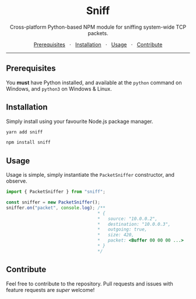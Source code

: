 <div align="center">
  <h1>Sniff</h1>
  <p>Cross-platform Python-based NPM module for sniffing system-wide TCP packets.</p>
  	<span>
		<a href="#prerequisites">Prerequisites</a>
		<span>&nbsp;&nbsp;·&nbsp;&nbsp;</span>
		<a href="#installation">Installation</a>
		<span>&nbsp;&nbsp;·&nbsp;&nbsp;</span>
		<a href="#usage">Usage</a>
		<span>&nbsp;&nbsp;·&nbsp;&nbsp;</span>
		<a href="#contribute">Contribute</a>
	</span>
</div>
<hr>

## Prerequisites

You **must** have Python installed, and available at the `python` command on Windows, and `python3` on Windows & Linux.

## Installation

Simply install using your favourite Node.js package manager.

```bash
yarn add sniff
```

```bash
npm install sniff
```

## Usage

Usage is simple, simply instantiate the `PacketSniffer` constructor, and observe.

```ts
import { PacketSniffer } from "sniff";

const sniffer = new PacketSniffer();
sniffer.on("packet", console.log); /**
                                   * {
                                   *   source: "10.0.0.2",
                                   *   destination: "10.0.0.3",
                                   *   outgoing: true,
                                   *   size: 420,
                                   *   packet: <Buffer 00 00 00 ...>
                                   * }
                                   */
```

## Contribute

Feel free to contribute to the repository. Pull requests and issues with feature requests are _super_ welcome!
